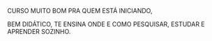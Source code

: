 CURSO MUITO BOM PRA QUEM ESTÁ INICIANDO, 

BEM DIDÁTICO,
TE ENSINA ONDE E COMO PESQUISAR, ESTUDAR E APRENDER SOZINHO.